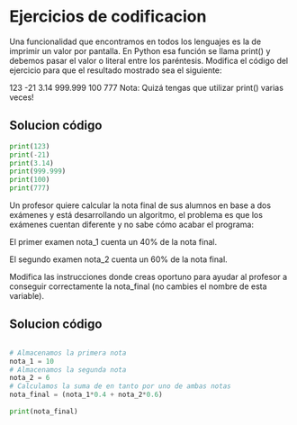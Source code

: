 # Ejercicios de codificacion
Una funcionalidad que encontramos en todos los lenguajes es la de imprimir un valor por pantalla. En Python esa función se llama print() y debemos pasar el valor o literal entre los paréntesis. Modifica el código del ejercicio para que el resultado mostrado sea el siguiente:

123
-21
3.14
999.999
100
777
Nota: Quizá tengas que utilizar print()  varias veces!

## Solucion código
```py
print(123)
print(-21)
print(3.14)
print(999.999)
print(100)
print(777)

````

Un profesor quiere calcular la nota final de sus alumnos en base a dos exámenes y está desarrollando un algoritmo, el problema es que los exámenes cuentan diferente y no sabe cómo acabar el programa:

El primer examen nota_1 cuenta un 40% de la nota final.

El segundo examen nota_2 cuenta un 60% de la nota final.

Modifica las instrucciones donde creas oportuno para ayudar al profesor a conseguir correctamente la nota_final (no cambies el nombre de esta variable).
## Solucion código
```py

# Almacenamos la primera nota
nota_1 = 10                                
# Almacenamos la segunda nota
nota_2 = 6    
# Calculamos la suma de en tanto por uno de ambas notas                             
nota_final = (nota_1*0.4 + nota_2*0.6)
 
print(nota_final)
```
